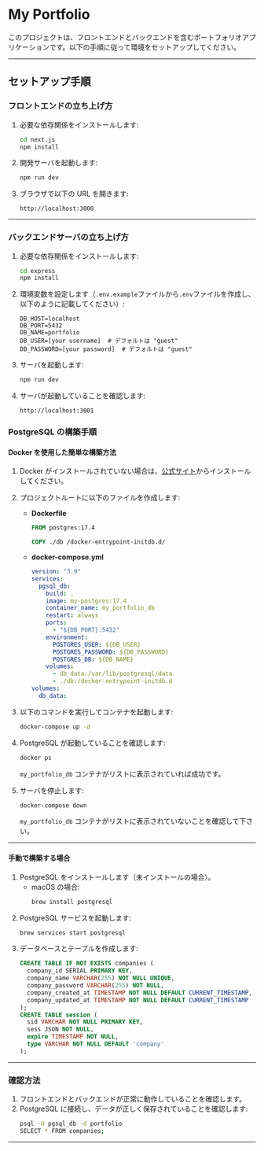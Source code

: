 # My Portfolio

このプロジェクトは、フロントエンドとバックエンドを含むポートフォリオアプリケーションです。以下の手順に従って環境をセットアップしてください。

---

## セットアップ手順

### フロントエンドの立ち上げ方

1. 必要な依存関係をインストールします:
   ```bash
   cd next.js
   npm install
   ```
2. 開発サーバを起動します:
   ```bash
   npm run dev
   ```
3. ブラウザで以下の URL を開きます:
   ```
   http://localhost:3000
   ```

---

### バックエンドサーバの立ち上げ方

1. 必要な依存関係をインストールします:
   ```bash
   cd express
   npm install
   ```
2. 環境変数を設定します（`.env.example`ファイルから`.env`ファイルを作成し、以下のように記載してください）:
   ```env
   DB_HOST=localhost
   DB_PORT=5432
   DB_NAME=portfolio
   DB_USER=[your username]  # デフォルトは "guest"
   DB_PASSWORD=[your password]  # デフォルトは "guest"
   ```
3. サーバを起動します:
   ```bash
   npm run dev
   ```
4. サーバが起動していることを確認します:
   ```
   http://localhost:3001
   ```

### PostgreSQL の構築手順

#### Docker を使用した簡単な構築方法

1. Docker がインストールされていない場合は、[公式サイト](https://www.docker.com/)からインストールしてください。
2. プロジェクトルートに以下のファイルを作成します:

   - **Dockerfile**

     ```dockerfile
     FROM postgres:17.4

     COPY ./db /docker-entrypoint-initdb.d/
     ```

   - **docker-compose.yml**
     ```yaml
     version: "3.9"
     services:
       pgsql_db:
         build: .
         image: my-postgres:17.4
         container_name: my_portfolio_db
         restart: always
         ports:
           - "${DB_PORT}:5432"
         environment:
           POSTGRES_USER: ${DB_USER}
           POSTGRES_PASSWORD: ${DB_PASSWORD}
           POSTGRES_DB: ${DB_NAME}
         volumes:
           - db_data:/var/lib/postgresql/data
           - ./db:/docker-entrypoint-initdb.d
     volumes:
       db_data:
     ```

3. 以下のコマンドを実行してコンテナを起動します:
   ```bash
   docker-compose up -d
   ```
4. PostgreSQL が起動していることを確認します:

   ```bash
   docker ps
   ```

   `my_portfolio_db` コンテナがリストに表示されていれば成功です。

5. サーバを停止します:

   ```bash
   docker-compose down
   ```

   `my_portfolio_db` コンテナがリストに表示されていないことを確認して下さい。

---

#### 手動で構築する場合

1. PostgreSQL をインストールします（未インストールの場合）。
   - macOS の場合:
     ```bash
     brew install postgresql
     ```
2. PostgreSQL サービスを起動します:
   ```bash
   brew services start postgresql
   ```
3. データベースとテーブルを作成します:
   ```sql
   CREATE TABLE IF NOT EXISTS companies (
     company_id SERIAL PRIMARY KEY,
     company_name VARCHAR(255) NOT NULL UNIQUE,
     company_password VARCHAR(255) NOT NULL,
     company_created_at TIMESTAMP NOT NULL DEFAULT CURRENT_TIMESTAMP,
     company_updated_at TIMESTAMP NOT NULL DEFAULT CURRENT_TIMESTAMP
   );
   CREATE TABLE session (
     sid VARCHAR NOT NULL PRIMARY KEY,
     sess JSON NOT NULL,
     expire TIMESTAMP NOT NULL,
     type VARCHAR NOT NULL DEFAULT 'company'
   );
   ```

---

### 確認方法

1. フロントエンドとバックエンドが正常に動作していることを確認します。
2. PostgreSQL に接続し、データが正しく保存されていることを確認します:
   ```bash
   psql -U pgsql_db -d portfolio
   SELECT * FROM companies;
   ```

---
